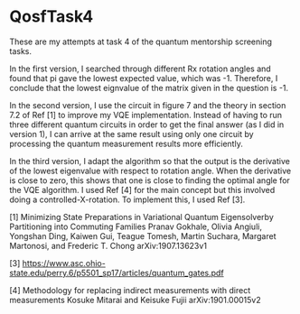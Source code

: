 # QosfTask4

These are my attempts at task 4 of the quantum mentorship screening tasks. 

In the first version, I searched through different Rx rotation angles and found that pi gave the lowest expected value, which was -1. Therefore, I conclude that the lowest eignvalue of the matrix given in the question is -1.

In the second version, I use the circuit in figure 7 and the theory in section 7.2 of Ref [1] to improve my VQE implementation. Instead of having to run three different quantum circuits in order to get the final answer (as I did in version 1), I can arrive at the same result using only one circuit by processing the quantum measurement results more efficiently.

In the third version, I adapt the algorithm so that the output is the derivative of the lowest eigenvalue with respect to rotation angle. When the derivative is close to zero, this shows that one is close to finding the optimal angle for the VQE algorithm. I used Ref [4] for the main concept but this involved doing a controlled-X-rotation. To implement this, I used Ref [3].

[1] Minimizing State Preparations in Variational Quantum Eigensolverby Partitioning into Commuting Families
    Pranav Gokhale, Olivia Angiuli, Yongshan Ding, Kaiwen Gui, Teague Tomesh, Martin Suchara, Margaret Martonosi, and Frederic T. Chong
    arXiv:1907.13623v1
    
[3] https://www.asc.ohio-state.edu/perry.6/p5501_sp17/articles/quantum_gates.pdf

[4] Methodology for replacing indirect measurements with direct measurements
    Kosuke  Mitarai and  Keisuke  Fujii
    arXiv:1901.00015v2
